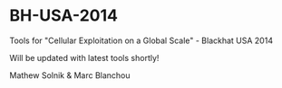 BH-USA-2014
===========

Tools for "Cellular Exploitation on a Global Scale" - Blackhat USA 2014

Will be updated with latest tools shortly!

Mathew Solnik & Marc Blanchou
